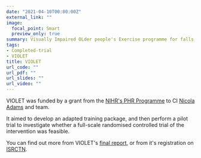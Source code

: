 ```yaml
---
date: "2021-04-10T00:00:00Z"
external_link: ""
image:
  focal_point: Smart
  preview_only: true
summary: Visually Impaired OLder people's Exercise programme for falls prevenTion
tags:
- Completed-trial
- VIOLET
title: VIOLET
url_code: ""
url_pdf: ""
url_slides: ""
url_video: ""
---
```


VIOLET was funded by a grant from the [NIHR's PHR Programme](https://www.nihr.ac.uk/explore-nihr/funding-programmes/public-health-research.htm) to CI [Nicola Adams](https://www.northumbria.ac.uk/about-us/our-staff/a/nicola-adams/) and team.

It aimed to develop an adapted training package, and then perform a pilot trial to investigate whether a full-scale randomised controlled trial of the intervention was feasible.

You can find out more from VIOLET's [final report](https://doi.org/10.3310/phr07040), or from it's registration on [ISRCTN](https://doi.org/10.1186/ISRCTN16949845).
